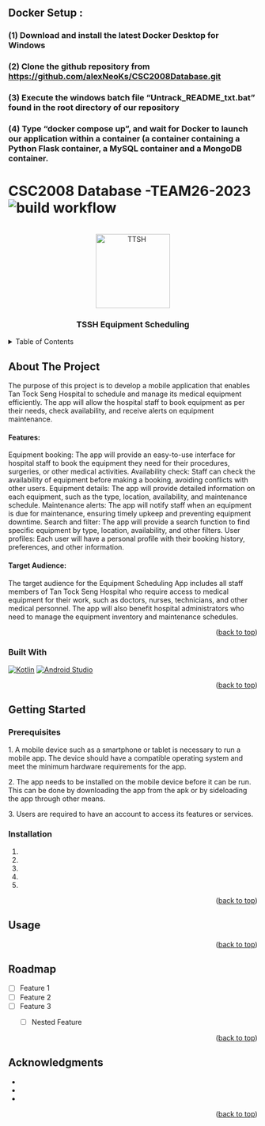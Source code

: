 

## Docker Setup : 
### (1) Download and install the latest Docker Desktop for Windows 
### (2) Clone the github repository from https://github.com/alexNeoKs/CSC2008Database.git 
### (3) Execute the windows batch file “Untrack_README_txt.bat” found in the root directory of our repository 
### (4) Type “docker compose up”, and wait for Docker to launch our application within a container (a container containing a Python Flask container, a MySQL container and a MongoDB container. 

# CSC2008 Database -TEAM26-2023 ![build workflow](https://github.com/ict2105-csc2007/exampleteamproject-2022/actions/workflows/main.yml/badge.svg)

<a name="readme-top"></a>



<!-- PROJECT LOGO -->
<br />
<div align="center">
  <a href="#">
    <img src="https://user-images.githubusercontent.com/97490747/227764320-491324a2-cf13-484c-8249-da87d0da2e2d.png" alt="TTSH" width="150" height="150">
  </a>

<h3 align="center">TSSH Equipment Scheduling</h3>

</div>



<!-- TABLE OF CONTENTS -->
<details>
  <summary>Table of Contents</summary>
  <ol>
    <li>
      <a href="#about-the-project">About The Project</a>
      <ul>
        <li><a href="#built-with">Built With</a></li>
      </ul>
    </li>
    <li>
      <a href="#getting-started">Getting Started</a>
      <ul>
        <li><a href="#prerequisites">Prerequisites</a></li>
        <li><a href="#installation">Installation</a></li>
      </ul>
    </li>
    <li><a href="#usage">Usage</a></li>
    <li><a href="#roadmap">Roadmap</a></li>
    <li><a href="#acknowledgments">Acknowledgments</a></li>
  </ol>
</details>



<!-- ABOUT THE PROJECT -->
## About The Project

<p>
The purpose of this project is to develop a mobile application that enables Tan Tock Seng Hospital to schedule and manage its medical equipment efficiently. The app will allow the hospital staff to book equipment as per their needs, check availability, and receive alerts on equipment maintenance.
</p>


#### Features:
<p>
Equipment booking: The app will provide an easy-to-use interface for hospital staff to book the equipment they need for their procedures, surgeries, or other medical activities.
Availability check: Staff can check the availability of equipment before making a booking, avoiding conflicts with other users.
Equipment details: The app will provide detailed information on each equipment, such as the type, location, availability, and maintenance schedule.
Maintenance alerts: The app will notify staff when an equipment is due for maintenance, ensuring timely upkeep and preventing equipment downtime.
Search and filter: The app will provide a search function to find specific equipment by type, location, availability, and other filters.
User profiles: Each user will have a personal profile with their booking history, preferences, and other information.
</p>

#### Target Audience:
<p>
The target audience for the Equipment Scheduling App includes all staff members of Tan Tock Seng Hospital who require access to medical equipment for their work, such as doctors, nurses, technicians, and other medical personnel. The app will also benefit hospital administrators who need to manage the equipment inventory and maintenance schedules.
</p>


<p align="right">(<a href="#readme-top">back to top</a>)</p>



### Built With
[![Kotlin][Kotlin.kt]][Kotlin-url]
[![Android Studio][Android]][Android-url]

<p align="right">(<a href="#readme-top">back to top</a>)</p>



<!-- GETTING STARTED -->
## Getting Started



### Prerequisites
<p>
   1. A mobile device such as a smartphone or tablet is necessary to run a mobile app. The device should have a compatible operating system and meet the minimum hardware requirements for the app.
</p>
<p>
  2. The app needs to be installed on the mobile device before it can be run. This can be done by downloading the app from the apk or by sideloading the app through other means.
</p>
<p>
  3. Users are required to have an account to access its features or services. 
</p>


### Installation

1. 
2.
3.
4.
5.

<p align="right">(<a href="#readme-top">back to top</a>)</p>



<!-- USAGE EXAMPLES -->
## Usage


<p align="right">(<a href="#readme-top">back to top</a>)</p>



<!-- ROADMAP -->
## Roadmap

- [ ] Feature 1
- [ ] Feature 2
- [ ] Feature 3
    - [ ] Nested Feature


<p align="right">(<a href="#readme-top">back to top</a>)</p>



<!-- ACKNOWLEDGMENTS -->
## Acknowledgments

* []()
* []()
* []()

<p align="right">(<a href="#readme-top">back to top</a>)</p>



<!-- MARKDOWN LINKS & IMAGES -->
<!-- https://www.markdownguide.org/basic-syntax/#reference-style-links -->
[Kotlin.kt]: https://img.shields.io/badge/Kotlin-0095D5?&style=for-the-badge&logo=kotlin&logoColor=white
[Kotlin-url]: https://kotlinlang.org/
[Android]: https://img.shields.io/badge/Android-3DDC84?style=for-the-badge&logo=android&logoColor=white
[Android-url]: https://developer.android.com/studio
